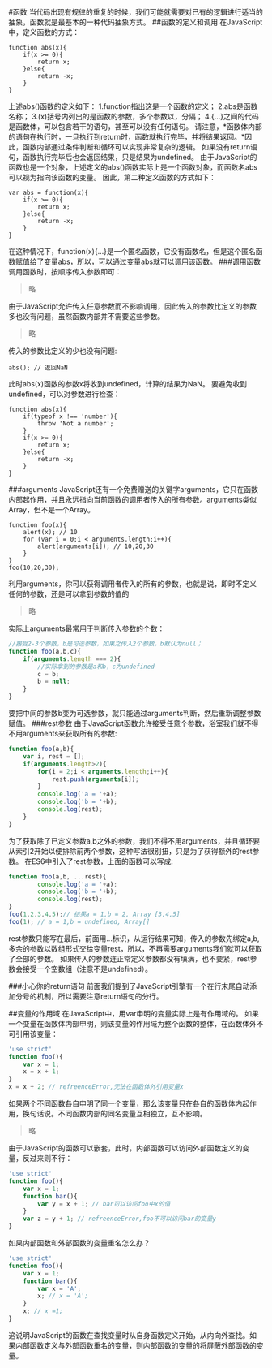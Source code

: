 #函数
当代码出现有规律的重复的时候，我们可能就需要对已有的逻辑进行适当的抽象，函数就是最基本的一种代码抽象方式。
##函数的定义和调用
在JavaScript中，定义函数的方式：
<pre><code>function abs(x){
    if(x >= 0){
        return x;
    }else{
        return -x;
    }
}</code></pre>
上述abs()函数的定义如下：
1.function指出这是一个函数的定义；
2.abs是函数名称；
3.(x)括号内列出的是函数的参数，多个参数以，分隔；
4.{...}之间的代码是函数体，可以包含若干的语句，甚至可以没有任何语句。
请注意，*函数体内部的语句在执行时，一旦执行到return时，函数就执行完毕，并将结果返回。*因此，函数内部通过条件判断和循环可以实现非常复杂的逻辑。
如果没有return语句，函数执行完毕后也会返回结果，只是结果为undefined。
由于JavaScript的函数也是一个对象，上述定义的abs()函数实际上是一个函数对象，而函数名abs可以视为指向该函数的变量。
因此，第二种定义函数的方式如下：
<pre><code>var abs = function(x){
    if(x >= 0){
        return x;
    }else{
        return -x;
    }
}</code></pre>
在这种情况下，function(x){...}是一个匿名函数，它没有函数名，但是这个匿名函数赋值给了变量abs，所以，可以通过变量abs就可以调用该函数。
###调用函数
调用函数时，按顺序传入参数即可：
>略

由于JavaScript允许传入任意参数而不影响调用，因此传入的参数比定义的参数多也没有问题，虽然函数内部并不需要这些参数。
>略

传入的参数比定义的少也没有问题:
<pre><code>abs(); // 返回NaN</code></pre>
此时abs(x)函数的参数x将收到undefined，计算的结果为NaN。
要避免收到undefined，可以对参数进行检查：
<pre><code>function abs(x){
    if(typeof x !== 'number'){
        throw 'Not a number';
    }
    if(x >= 0){
        return x;
    }else{
        return -x;
    }
}</code></pre>
###arguments
JavaScript还有一个免费赠送的关键字arguments，它只在函数内部起作用，并且永远指向当前函数的调用者传入的所有参数。arguments类似Array，但不是一个Array。
<pre><code>function foo(x){
    alert(x); // 10
    for (var i = 0;i < arguments.length;i++){
        alert(arguments[i]); // 10,20,30
    }
}
foo(10,20,30);</code></pre>
利用arguments，你可以获得调用者传入的所有的参数，也就是说，即时不定义任何的参数，还是可以拿到参数的值的
>略

实际上arguments最常用于判断传入参数的个数：
```javascript
//接受2-3个参数，b是可选参数，如果之传入2个参数，b默认为null；
function foo(a,b,c){
    if(arguments.length === 2){
        //实际拿到的参数是a和b，c为undefined
        c = b;
        b = null;
    }
}
```
要把中间的参数b变为可选参数，就只能通过arguments判断，然后重新调整参数赋值。
###rest参数
由于JavaScript函数允许接受任意个参数，浴室我们就不得不用arguments来获取所有的参数:
```javascript
function foo(a,b){
    var i, rest = [];
    if(arguments.length>2){
        for(i = 2;i < arguments.length;i++){
            rest.push(arguments[i]);
        }
        console.log('a = '+a);
        console.log('b = '+b);
        console.log(rest);
    }
}
```
为了获取除了已定义参数a,b之外的参数，我们不得不用arguments，并且循环要从索引2开始以便排除前两个参数，这种写法很别扭，只是为了获得额外的rest参数。
在ES6中引入了rest参数，上面的函数可以写成:
```javascript
function foo(a,b, ...rest){
        console.log('a = '+a);
        console.log('b = '+b);
        console.log(rest);
}
foo(1,2,3,4,5);// 结果a = 1,b = 2, Array [3,4,5]
foo(1); // a = 1,b = undefined, Array[]
```
rest参数只能写在最后，前面用...标识，从运行结果可知，传入的参数先绑定a,b,多余的参数以数组形式交给变量rest，所以，不再需要arguments我们就可以获取了全部的参数。
如果传入的参数连正常定义参数都没有填满，也不要紧，rest参数会接受一个空数组（注意不是undefined）。

###小心你的return语句
前面我们提到了JavaScript引擎有一个在行末尾自动添加分号的机制，所以需要注意return语句的分行。

##变量的作用域
在JavaScript中，用var申明的变量实际上是有作用域的。
如果一个变量在函数体内部申明，则该变量的作用域为整个函数的整体，在函数体外不可引用该变量：
```javascript
'use strict'
function foo(){
    var x = 1;
    x = x + 1;
}
x = x + 2; // refreenceError,无法在函数体外引用变量x
```
如果两个不同函数各自申明了同一个变量，那么该变量只在各自的函数体内起作用，换句话说。不同函数内部的同名变量互相独立，互不影响。
>略

由于JavaScript的函数可以嵌套，此时，内部函数可以访问外部函数定义的变量，反过来则不行：
```javascript
'use strict'
function foo(){
    var x = 1;
    function bar(){
        var y = x + 1; // bar可以访问foo中x的值
    }
    var z = y + 1; // refreenceError,foo不可以访问bar的变量y
}
```
如果内部函数和外部函数的变量重名怎么办？
```javascript
'use strict'
function foo(){
    var x = 1;
    function bar(){
        var x = 'A';
        x; // x = 'A';
    }
    x; // x =1;
}
```
这说明JavaScript的函数在查找变量时从自身函数定义开始，从内向外查找。如果内部函数定义与外部函数重名的变量，则内部函数的变量的将屏蔽外部函数的变量。

